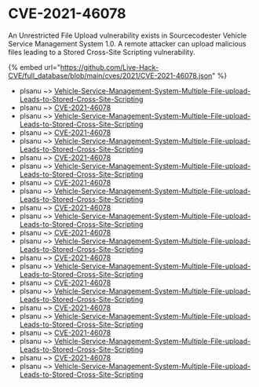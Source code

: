 # CVE-2021-46078

An Unrestricted File Upload vulnerability exists in Sourcecodester Vehicle Service Management System 1.0. A remote attacker can upload malicious files leading to a Stored Cross-Site Scripting vulnerability.

{% embed url="https://github.com/Live-Hack-CVE/full_database/blob/main/cves/2021/CVE-2021-46078.json" %}


* plsanu ~> [Vehicle-Service-Management-System-Multiple-File-upload-Leads-to-Stored-Cross-Site-Scripting](https://www.alice-snow.ru/2021/database/cve-2021-46078/vehicle-service-management-system-multiple-file-upload-leads-to-stored-cross-site-scripting-plsanu)
* plsanu ~> [CVE-2021-46078](https://www.alice-snow.ru/2021/database/cve-2021-46078/cve-2021-46078-plsanu)
* plsanu ~> [Vehicle-Service-Management-System-Multiple-File-upload-Leads-to-Stored-Cross-Site-Scripting](https://www.alice-snow.ru/2021/database/cve-2021-46078/vehicle-service-management-system-multiple-file-upload-leads-to-stored-cross-site-scripting-plsanu)
* plsanu ~> [CVE-2021-46078](https://www.alice-snow.ru/2021/database/cve-2021-46078/cve-2021-46078-plsanu)
* plsanu ~> [Vehicle-Service-Management-System-Multiple-File-upload-Leads-to-Stored-Cross-Site-Scripting](https://www.alice-snow.ru/2021/database/cve-2021-46078/vehicle-service-management-system-multiple-file-upload-leads-to-stored-cross-site-scripting-plsanu)
* plsanu ~> [CVE-2021-46078](https://www.alice-snow.ru/2021/database/cve-2021-46078/cve-2021-46078-plsanu)
* plsanu ~> [Vehicle-Service-Management-System-Multiple-File-upload-Leads-to-Stored-Cross-Site-Scripting](https://www.alice-snow.ru/2021/database/cve-2021-46078/vehicle-service-management-system-multiple-file-upload-leads-to-stored-cross-site-scripting-plsanu)
* plsanu ~> [CVE-2021-46078](https://www.alice-snow.ru/2021/database/cve-2021-46078/cve-2021-46078-plsanu)
* plsanu ~> [Vehicle-Service-Management-System-Multiple-File-upload-Leads-to-Stored-Cross-Site-Scripting](https://www.alice-snow.ru/2021/database/cve-2021-46078/vehicle-service-management-system-multiple-file-upload-leads-to-stored-cross-site-scripting-plsanu)
* plsanu ~> [CVE-2021-46078](https://www.alice-snow.ru/2021/database/cve-2021-46078/cve-2021-46078-plsanu)
* plsanu ~> [Vehicle-Service-Management-System-Multiple-File-upload-Leads-to-Stored-Cross-Site-Scripting](https://www.alice-snow.ru/2021/database/cve-2021-46078/vehicle-service-management-system-multiple-file-upload-leads-to-stored-cross-site-scripting-plsanu)
* plsanu ~> [CVE-2021-46078](https://www.alice-snow.ru/2021/database/cve-2021-46078/cve-2021-46078-plsanu)
* plsanu ~> [Vehicle-Service-Management-System-Multiple-File-upload-Leads-to-Stored-Cross-Site-Scripting](https://www.alice-snow.ru/2021/database/cve-2021-46078/vehicle-service-management-system-multiple-file-upload-leads-to-stored-cross-site-scripting-plsanu)
* plsanu ~> [CVE-2021-46078](https://www.alice-snow.ru/2021/database/cve-2021-46078/cve-2021-46078-plsanu)
* plsanu ~> [Vehicle-Service-Management-System-Multiple-File-upload-Leads-to-Stored-Cross-Site-Scripting](https://www.alice-snow.ru/2021/database/cve-2021-46078/vehicle-service-management-system-multiple-file-upload-leads-to-stored-cross-site-scripting-plsanu)
* plsanu ~> [CVE-2021-46078](https://www.alice-snow.ru/2021/database/cve-2021-46078/cve-2021-46078-plsanu)
* plsanu ~> [Vehicle-Service-Management-System-Multiple-File-upload-Leads-to-Stored-Cross-Site-Scripting](https://www.alice-snow.ru/2021/database/cve-2021-46078/vehicle-service-management-system-multiple-file-upload-leads-to-stored-cross-site-scripting-plsanu)
* plsanu ~> [CVE-2021-46078](https://www.alice-snow.ru/2021/database/cve-2021-46078/cve-2021-46078-plsanu)
* plsanu ~> [Vehicle-Service-Management-System-Multiple-File-upload-Leads-to-Stored-Cross-Site-Scripting](https://www.alice-snow.ru/2021/database/cve-2021-46078/vehicle-service-management-system-multiple-file-upload-leads-to-stored-cross-site-scripting-plsanu)
* plsanu ~> [CVE-2021-46078](https://www.alice-snow.ru/2021/database/cve-2021-46078/cve-2021-46078-plsanu)
* plsanu ~> [Vehicle-Service-Management-System-Multiple-File-upload-Leads-to-Stored-Cross-Site-Scripting](https://www.alice-snow.ru/2021/database/cve-2021-46078/vehicle-service-management-system-multiple-file-upload-leads-to-stored-cross-site-scripting-plsanu)
* plsanu ~> [CVE-2021-46078](https://www.alice-snow.ru/2021/database/cve-2021-46078/cve-2021-46078-plsanu)
* plsanu ~> [Vehicle-Service-Management-System-Multiple-File-upload-Leads-to-Stored-Cross-Site-Scripting](https://www.alice-snow.ru/2021/database/cve-2021-46078/vehicle-service-management-system-multiple-file-upload-leads-to-stored-cross-site-scripting-plsanu)